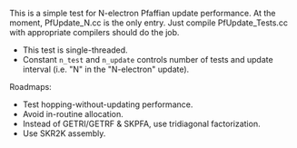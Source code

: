 This is a simple test for N-electron Pfaffian update performance.
At the moment, PfUpdate_N.cc is the only entry. Just compile PfUpdate_Tests.cc with appropriate compilers should do the job.

- This test is single-threaded.
- Constant `n_test` and `n_update` controls number of tests and update interval (i.e. "N" in the "N-electron" update).

Roadmaps:
- Test hopping-without-updating performance.
- Avoid in-routine allocation.
- Instead of GETRI/GETRF & SKPFA, use tridiagonal factorization.
- Use SKR2K assembly.
